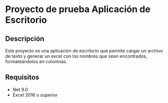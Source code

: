 ﻿# Proyecto de prueba Aplicación de Escritorio
## Descripción
Este proyecto es una aplicación de escritorio que permite
cargar un archivo de texto y generar un excel con los nombres
que sean encontrados, formateándolos en columnas.

## Requisitos
- Net 9.0
- Excel 2016 o superior
